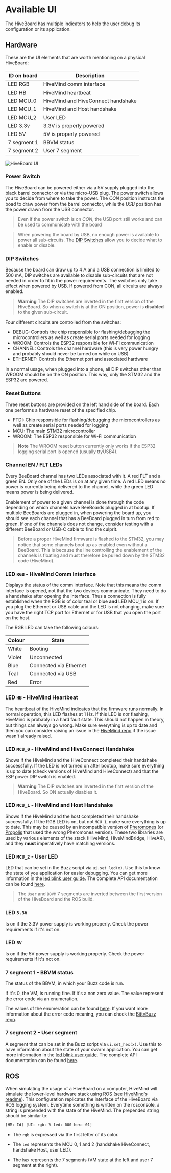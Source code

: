 # Available UI

The HiveBoard has multiple indicators to help the user debug its configuration or its application. 

## Hardware

These are the UI elements that are worth mentioning on a physical HiveBoard:

| ID on board | Description                        |
| ----------- | ---------------------------------- |
| LED RGB     | HiveMind comm interface            |
| LED HB      | HiveMind heartbeat                 |
| LED MCU_0   | HiveMind and HiveConnect handshake |
| LED MCU_1   | HiveMind and Host handshake        |
| LED MCU_2   | User LED                           |
| LED 3.3v    | 3.3V is properly powered           |
| LED 5V      | 5V is properly powered             |
| 7 segment 1 | BBVM status                        |
| 7 segment 2 | User 7 segment                     |

![HiveBoard UI](img/hiveboard-ui.png)

### Power Switch
The HiveBoard can be powered either via a 5V supply plugged into the black barrel connector or via the micro-USB plug. The power switch allows you to decide from where to take the power. The *CON* position instructs the boad to draw power from the barrel connector, while the *USB* position has the power drawn from the USB connector.

>Even if the power switch is on *CON*, the USB port still works and can be used to communicate with the board

>When powering the board by USB, no enough power is available to power all sub-circuits. The [DIP Switches](#dip-switches) allow you to decide what to enable or disable.

### DIP Switches
Because the board can draw up to 4 A and a USB connection is limited to 500 mA, DIP switches are available to disable sub-circuits that are not needed in order to fit in the power requirements. The switches only take effect when powered by USB. If powered from CON, all circuits are always enabled. 

> **Warning** The DIP switches are inverted in the first version of the HiveBoard. So when a switch is at the ON position, power is **disabled** to the given sub-circuit.

Four different circuits are controlled from the switches:

* DEBUG: Controls the chip responsible for flashing/debugging the microcontrollers as well as create serial ports needed for logging
* WROOM: Controls the ESP32 responsible for Wi-Fi communication
* CHANNEL: Controls the channel hardware (this is very power hungry and probably should never be turned on while on USB)
* ETHERNET: Controls the Ethernet port and associated hardware

In a normal usage, when plugged into a phone, all DIP switches other than WROOM should be on the ON position. This way, only the STM32 and the ESP32 are powered.

### Reset Buttons
Three reset buttons are provided on the left hand side of the board. Each one performs a hardware reset of the specified chip.

* FTDI: Chip responsible for flashing/debugging the microcontrollers as well as create serial ports needed for logging
* MCU: The main STM32 microcontroller
* WROOM: The ESP32 responsible for Wi-Fi communication

> **Note** The WROOM reset button currently only works if the ESP32 logging serial port is opened (usually ttyUSB4).

### Channel EN / FLT LEDs
Every BeeBoard channel has two LEDs associated with it. A red FLT and a green EN. Only one of the LEDs is on at any given time. A red LED means no power is currently being delivered to the channel, while the green LED means power is being delivered.

Enablement of power to a given channel is done through the code depending on which channels have BeeBoards plugged in at bootup. If multiple BeeBoards are plugged in, when powering the board up, you should see each channel that has a BeeBoard plugged in turn from red to green. If one of the channels does not change, consider testing with a different BeeBoard or USB-C cable to find the culprit.

> Before a proper HiveMind firmware is flashed to the STM32, you may notice that some channels boot up as enabled even without a BeeBoard. This is because the line controlling the enablement of the channels is floating and must therefore be pulled down by the STM32 code (HiveMind).

### LED `RGB` - HiveMind Comm Interface

Displays the status of the comm interface. Note that this means the comm interface is opened, not that the two devices communicate. They need to do a handshake after opening the interface. Thus a connection is fully established when the RGB is of color teal or blue **and** LED MCU_1 is on. If you plug the Ethernet or USB cable and the LED is not changing, make sure you have the right TCP port for Ethernet or for USB that you open the port on the host.

The RGB LED can take the following colours:

| Colour | State                  |
| ------ | ---------------------- |
| White  | Booting                |
| Violet | Unconnected            |
| Blue   | Connected via Ethernet |
| Teal   | Connected via USB      |
| Red    | Error                  |

### LED `HB` - HiveMind Heartbeat

The heartbeat of the HiveMind indicates that the firmware runs normally. In normal operation, this LED flashes at 1 Hz. If this LED is _not_ flashing, HiveMind is probably in a hard fault state. This should not happen in theory, but things can always go wrong. Make sure everything is up to date and then you can consider raising an issue in the [HiveMind repo](https://github.com/SwarmUS/HiveMind/issues) if the issue wasn't already raised.

### LED `MCU_0` - HiveMind and HiveConnect Handshake

Shows if the HiveMind and the HiveConnect completed their handshake successfully. If the LED is not turned on after bootup, make sure everything is up to date (check versions of HiveMind and HiveConnect) and that the ESP power DIP switch is enabled.

> **Warning** The DIP switches are inverted in the first version of the HiveBoard. So ON actually disables it.

### LED `MCU_1` - HiveMind and Host Handshake

Shows if the HiveMind and the host completed their handshake successfully. If the RGB LED is on, but not `MCU_1`, make sure everything is up to date. This may be caused by an incompatible version of [Pheromones](https://github.com/SwarmUS/Pheromones) (or [Propolis](https://github.com/SwarmUS/Propolis) that used the wrong Pheromones version). These two libraries are used by various elements of the stack (HiveMind, HiveMindBridge, HiveAR), and they **must** imperatively have matching versions.

### LED `MCU_2` - User LED

LED that can be set in the Buzz script via `ui.set_led(x)`. Use this to know the state of you application for easier debugging. You can get more information in the [led blink user guide](../user-guide/basic-examples/led-flash-buzz.md). The complete API documentation can be found [here](https://swarmus.github.io/HiveMind/namespaceBittyBuzzUIFunctions.html#details).

> The `User` and `BBVM` 7 segments are inverted between the first version of the HiveBoard and the ROS build.

### LED `3.3V`

Is on if the 3.3V power supply is working properly. Check the power requirements if it's not on.

### LED `5V`

Is on if the 5V power supply is working properly. Check the power requirements if it's not on.

### 7 segment 1 - BBVM status

The status of the BBVM, in which your Buzz code is run.

If it's 0, the VM, is running fine. If it's a non zero value. The value represent the error code via an enumeration.

The values of the enumeration can be found [here](https://swarmus.github.io/HiveMind/SystemStates_8h.html#a0c10345a5a61ea917f59a0437ad481a0). If you want more information about the error code meaning, you can check the [BittyBuzz repo](https://github.com/buzz-lang/BittyBuzz/blob/c7b6294230819b58a2420cfd6f9847c4a927bba9/src/bittybuzz/bbzenums.h#L25).

### 7 segment 2 - User segment

A segment that can be set in the Buzz script via `ui.set_hex(x)`. Use this to have information about the state of your swarm application. You can get more information in the [led blink user guide](../user-guide/basic-examples/led-flash-buzz). The complete API documentation can be found [here](https://swarmus.github.io/HiveMind/namespaceBittyBuzzUIFunctions.html#details).

## ROS

When simulating the usage of a HiveBoard on a computer, HiveMind will simulate the lower-level hardware stack using ROS (see [HiveMind's readme](https://github.com/SwarmUS/HiveMind#readme)). This configuration replicates the interface of the HiveBoard via ROS logging system. Everytime something is written on the rosconsole, a string is prepended with the state of the HiveMind. The prepended string should be similar to:

`[HM: Id] [UI: rgb: V led: 000 hex: 01]`

* The `rgb` is expressed via the first letter of its color. 

* The `led` represents the MCU 0, 1 and 2 (handshake HiveConnect, handshake Host, user LED). 

* The `hex` represents the 7 segments (VM state at the left and user 7 segment at the right).
